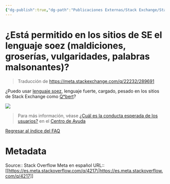 ```yaml
---
{"dg-publish":true,"dg-path":"Publicaciones Externas/Stack Exchange/Stack Overflow en español/Stack Overflow en español Meta/es.meta.stackoverflow.com-4217.md","permalink":"/publicaciones-externas/stack-exchange/stack-overflow-en-espanol/stack-overflow-en-espanol-meta/es-meta-stackoverflow-com-4217/","title":"¿Está permitido en los sitios de SE el lenguaje soez (maldiciones, groserías, vulgaridades, palabras malsonantes)?","hide":true,"noteIcon":"default","created":"2024-04-03T12:49:10.511-06:00","updated":"2024-04-05T16:44:04.117-06:00"}
---
```


# ¿Está permitido en los sitios de SE el lenguaje soez (maldiciones, groserías, vulgaridades, palabras malsonantes)?

> Traducción de https://meta.stackexchange.com/q/22232/289691

¿Puedo usar [lenguaje soez](https://es.wikipedia.org/wiki/Lenguaje_soez), lenguaje fuerte, cargado, pesado en los sitios de Stack Exchange como [Q*bert][1]?

[![](https://i.stack.imgur.com/x5fP4.png)](https://es.wikipedia.org/wiki/Q*bert)

> Para más información, véase [¿Cuál es la conducta esperada de los usuarios?](https://es.stackoverflow.com/help/behavior) en el [Centro de Ayuda](https://es.stackoverflow.com/help)

[Regresar al índice del FAQ](https://es.meta.stackoverflow.com/q/1378/)


  [1]: https://es.wikipedia.org/wiki/Q*bert

# Metadata
Source:: Stack Overflow Meta en español
URL:: [[https://es.meta.stackoverflow.com/q/4217\|https://es.meta.stackoverflow.com/q/4217]]

